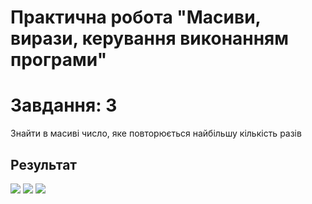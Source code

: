 # Практична робота "Масиви, вирази, керування виконанням програми"
# Завдання: 3
Знайти в масиві число, яке повторюється найбільшу кількість разів
## Результат 
<img src="https://raw.githubusercontent.com/ppc-ntu-khpi/34-arrays-scarlens250/blob/master/image/Exercise.png">
<img src="https://raw.githubusercontent.com/ppc-ntu-khpi/34-arrays-scarlens250/blob/master/image/TestResult.png">
<img src="https://raw.githubusercontent.com/ppc-ntu-khpi/34-arrays-scarlens250/blob/master/image/Result.png">

